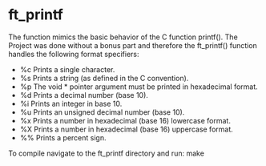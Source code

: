 # ft_printf
The function mimics the basic behavior of the C function printf().
The Project was done without a bonus part and therefore the ft_printf() function handles the following format specifiers:  

- %c Prints a single character. 
- %s Prints a string (as defined in the C convention). 
- %p The void * pointer argument must be printed in hexadecimal format. 
- %d Prints a decimal number (base 10). 
- %i Prints an integer in base 10. 
- %u Prints an unsigned decimal number (base 10). 
- %x Prints a number in hexadecimal (base 16) lowercase format. 
- %X Prints a number in hexadecimal (base 16) uppercase format. 
- %% Prints a percent sign.

To compile navigate to the ft_printf directory and run:
make
